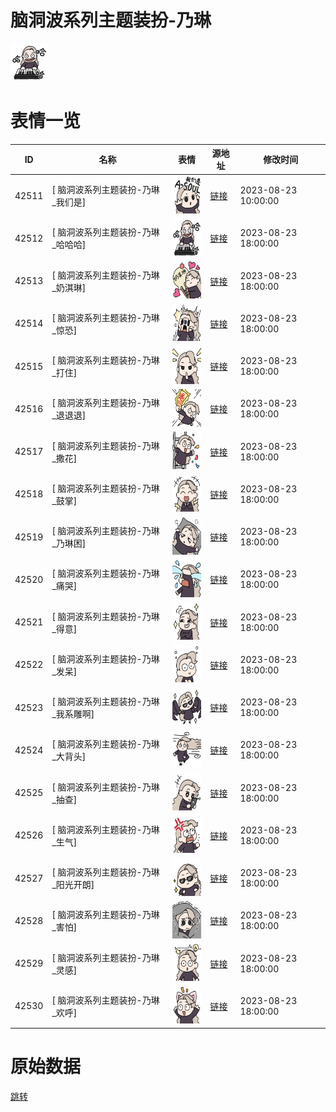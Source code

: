 #  脑洞波系列主题装扮-乃琳

<img src="./cover.png" height="60" alt="cover" />

# 表情一览

|ID|名称|表情|源地址|修改时间|
|----|----|----|----|----|
|42511|[ 脑洞波系列主题装扮-乃琳_我们是]|<img src="./pic/042511_%5B 脑洞波系列主题装扮-乃琳_我们是%5D.png" height="60" alt="我们是"/>|[链接](https://i0.hdslb.com/bfs/garb/af5b851847492ab2d636a0adb590026deb59839f.png)|2023-08-23 10:00:00|
|42512|[ 脑洞波系列主题装扮-乃琳_哈哈哈]|<img src="./pic/042512_%5B 脑洞波系列主题装扮-乃琳_哈哈哈%5D.png" height="60" alt="哈哈哈"/>|[链接](https://i0.hdslb.com/bfs/garb/e3cf31fad1e6f92f6f27a43e19d6a4b3c8d36a17.png)|2023-08-23 18:00:00|
|42513|[ 脑洞波系列主题装扮-乃琳_奶淇琳]|<img src="./pic/042513_%5B 脑洞波系列主题装扮-乃琳_奶淇琳%5D.png" height="60" alt="奶淇琳"/>|[链接](https://i0.hdslb.com/bfs/garb/5dc7370cb2b1055ca7d10e31401b5d72fbb54e07.png)|2023-08-23 18:00:00|
|42514|[ 脑洞波系列主题装扮-乃琳_惊恐]|<img src="./pic/042514_%5B 脑洞波系列主题装扮-乃琳_惊恐%5D.png" height="60" alt="惊恐"/>|[链接](https://i0.hdslb.com/bfs/garb/b0a5ac9188486a6f6d8bd96e9c1c932343e61849.png)|2023-08-23 18:00:00|
|42515|[ 脑洞波系列主题装扮-乃琳_打住]|<img src="./pic/042515_%5B 脑洞波系列主题装扮-乃琳_打住%5D.png" height="60" alt="打住"/>|[链接](https://i0.hdslb.com/bfs/garb/cb72c76d6fbb135a8bfb616c59bc53798142a188.png)|2023-08-23 18:00:00|
|42516|[ 脑洞波系列主题装扮-乃琳_退退退]|<img src="./pic/042516_%5B 脑洞波系列主题装扮-乃琳_退退退%5D.png" height="60" alt="退退退"/>|[链接](https://i0.hdslb.com/bfs/garb/07cdb82438055c96f31e1ca20fe9d3351bca75df.png)|2023-08-23 18:00:00|
|42517|[ 脑洞波系列主题装扮-乃琳_撒花]|<img src="./pic/042517_%5B 脑洞波系列主题装扮-乃琳_撒花%5D.png" height="60" alt="撒花"/>|[链接](https://i0.hdslb.com/bfs/garb/f2253d8b00601d82442a30b4d8d4a9435d64ecf5.png)|2023-08-23 18:00:00|
|42518|[ 脑洞波系列主题装扮-乃琳_鼓掌]|<img src="./pic/042518_%5B 脑洞波系列主题装扮-乃琳_鼓掌%5D.png" height="60" alt="鼓掌"/>|[链接](https://i0.hdslb.com/bfs/garb/655592613c009221ef94ece9ead05b95a6a6fcb2.png)|2023-08-23 18:00:00|
|42519|[ 脑洞波系列主题装扮-乃琳_乃琳困]|<img src="./pic/042519_%5B 脑洞波系列主题装扮-乃琳_乃琳困%5D.png" height="60" alt="乃琳困"/>|[链接](https://i0.hdslb.com/bfs/garb/47ec0f06d009169bad7938d83d06a7177e4212ee.png)|2023-08-23 18:00:00|
|42520|[ 脑洞波系列主题装扮-乃琳_痛哭]|<img src="./pic/042520_%5B 脑洞波系列主题装扮-乃琳_痛哭%5D.png" height="60" alt="痛哭"/>|[链接](https://i0.hdslb.com/bfs/garb/f0fc7ac34c3e06a512d099cc8c8ba2507445701b.png)|2023-08-23 18:00:00|
|42521|[ 脑洞波系列主题装扮-乃琳_得意]|<img src="./pic/042521_%5B 脑洞波系列主题装扮-乃琳_得意%5D.png" height="60" alt="得意"/>|[链接](https://i0.hdslb.com/bfs/garb/bc947fcec645f64b8d0f503473d12f11c89e680c.png)|2023-08-23 18:00:00|
|42522|[ 脑洞波系列主题装扮-乃琳_发呆]|<img src="./pic/042522_%5B 脑洞波系列主题装扮-乃琳_发呆%5D.png" height="60" alt="发呆"/>|[链接](https://i0.hdslb.com/bfs/garb/8b960a860d353677820a5b9e73bc2a5919ecc71e.png)|2023-08-23 18:00:00|
|42523|[ 脑洞波系列主题装扮-乃琳_我系雕啊]|<img src="./pic/042523_%5B 脑洞波系列主题装扮-乃琳_我系雕啊%5D.png" height="60" alt="我系雕啊"/>|[链接](https://i0.hdslb.com/bfs/garb/7e5ffdc13081aaac3f99d04be92120faa453172d.png)|2023-08-23 18:00:00|
|42524|[ 脑洞波系列主题装扮-乃琳_大背头]|<img src="./pic/042524_%5B 脑洞波系列主题装扮-乃琳_大背头%5D.png" height="60" alt="大背头"/>|[链接](https://i0.hdslb.com/bfs/garb/55bc1523d8865ee5fe4eb28eedb2c695d264f73d.png)|2023-08-23 18:00:00|
|42525|[ 脑洞波系列主题装扮-乃琳_抽查]|<img src="./pic/042525_%5B 脑洞波系列主题装扮-乃琳_抽查%5D.png" height="60" alt="抽查"/>|[链接](https://i0.hdslb.com/bfs/garb/aa88491b26fb5c12328b063508aa32c91b756b32.png)|2023-08-23 18:00:00|
|42526|[ 脑洞波系列主题装扮-乃琳_生气]|<img src="./pic/042526_%5B 脑洞波系列主题装扮-乃琳_生气%5D.png" height="60" alt="生气"/>|[链接](https://i0.hdslb.com/bfs/garb/453df5e33a2380642cc496894403c4b955bceb56.png)|2023-08-23 18:00:00|
|42527|[ 脑洞波系列主题装扮-乃琳_阳光开朗]|<img src="./pic/042527_%5B 脑洞波系列主题装扮-乃琳_阳光开朗%5D.png" height="60" alt="阳光开朗"/>|[链接](https://i0.hdslb.com/bfs/garb/2a46a1852f33a7cd427e8c0c5f6c1a4605c65fc0.png)|2023-08-23 18:00:00|
|42528|[ 脑洞波系列主题装扮-乃琳_害怕]|<img src="./pic/042528_%5B 脑洞波系列主题装扮-乃琳_害怕%5D.png" height="60" alt="害怕"/>|[链接](https://i0.hdslb.com/bfs/garb/b6dad35d23bcbf1468218c5d04eb94b038b0fc71.png)|2023-08-23 18:00:00|
|42529|[ 脑洞波系列主题装扮-乃琳_灵感]|<img src="./pic/042529_%5B 脑洞波系列主题装扮-乃琳_灵感%5D.png" height="60" alt="灵感"/>|[链接](https://i0.hdslb.com/bfs/garb/854182e8b6e9bdcd55f97752d537c1a496eed1ed.png)|2023-08-23 18:00:00|
|42530|[ 脑洞波系列主题装扮-乃琳_欢呼]|<img src="./pic/042530_%5B 脑洞波系列主题装扮-乃琳_欢呼%5D.png" height="60" alt="欢呼"/>|[链接](https://i0.hdslb.com/bfs/garb/2c2a68590b7db7ad972a5c094a5cd4fd4e11a9d0.png)|2023-08-23 18:00:00|

# 原始数据

[跳转](./raw.json)

